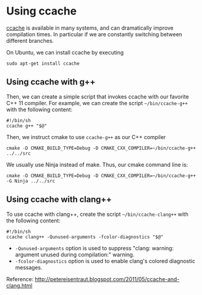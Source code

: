 Using ccache
============

[ccache](http://ccache.samba.org/manual.html) is available in many
systems, and can dramatically improve compilation times. In particular
if we are constantly switching between different branches.

On Ubuntu, we can install ccache by executing

    sudo apt-get install ccache

Using ccache with g++
---------------------

Then, we can create a simple script that invokes ccache with our
favorite C++ 11 compiler. For example, we can create the script
`~/bin/ccache-g++` with the following content:

    #!/bin/sh
    ccache g++ "$@"

Then, we instruct cmake to use `ccache-g++` as our C++ compiler

    cmake -D CMAKE_BUILD_TYPE=Debug -D CMAKE_CXX_COMPILER=~/bin/ccache-g++ ../../src

We usually use Ninja instead of make. Thus, our cmake command
line is:

    cmake -D CMAKE_BUILD_TYPE=Debug -D CMAKE_CXX_COMPILER=~/bin/ccache-g++ -G Ninja ../../src

Using ccache with clang++
-------------------------

To use ccache with clang++, create the script ``~/bin/ccache-clang++``
with the following content:

    #!/bin/sh
    ccache clang++ -Qunused-arguments -fcolor-diagnostics "$@"

 - ``-Qunused-arguments`` option is used to suppress "clang: warning:
   argument unused during compilation:" warning.
 - ``-fcolor-diagnostics`` option is used to enable clang's colored
   diagnostic messages.

Reference: http://petereisentraut.blogspot.com/2011/05/ccache-and-clang.html
